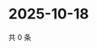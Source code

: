 # 2025-10-18

共 0 条

<!-- BEGIN ZHIHUQUESTIONS -->
<!-- 最后更新时间 Sat Oct 18 2025 08:48:51 GMT+0800 (China Standard Time) -->

<!-- END ZHIHUQUESTIONS -->
